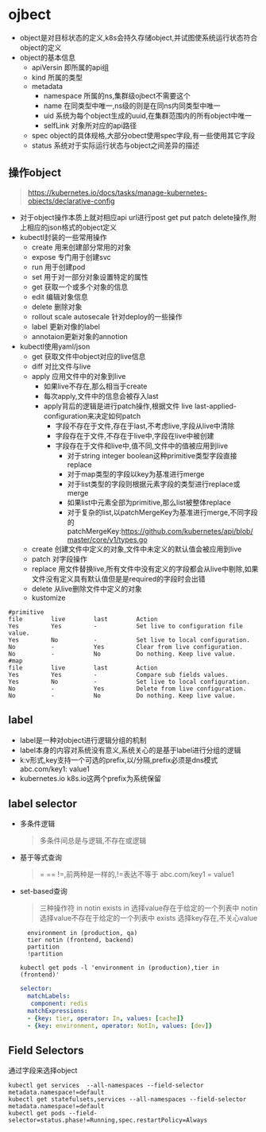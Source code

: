 # ojbect

- object是对目标状态的定义,k8s会持久存储object,并试图使系统运行状态符合object的定义
- object的基本信息
  - apiVersin 即所属的api组
  - kind 所属的类型
  - metadata
    - namespace 所属的ns,集群级ojbect不需要这个
    - name 在同类型中唯一,ns级的则是在同ns内同类型中唯一
    - uid 系统为每个object生成的uuid,在集群范围内的所有object中唯一
    - selfLink 对象所对应的api路径
  - spec object的具体规格,大部分obect使用spec字段,有一些使用其它字段
  - status 系统对于实际运行状态与object之间差异的描述

## 操作object

><https://kubernetes.io/docs/tasks/manage-kubernetes-objects/declarative-config>

- 对于object操作本质上就对相应api url进行post get put patch delete操作,附上相应的json格式的object定义
- kubectl封装的一些常用操作
  - create 用来创建部分常用的对象
  - expose 专门用于创建svc
  - run 用于创建pod
  - set 用于对一部分对象设置特定的属性
  - get 获取一个或多个对象的信息
  - edit 编辑对象信息
  - delete 删除对象
  - rollout scale autosecale 针对deploy的一些操作
  - label 更新对像的label
  - annotaion更新对象的annotion
- kubectl使用yaml/json
  - get 获取文件中object对应的live信息
  - diff 对比文件与live
  - apply 应用文件中的对象到live
    - 如果live不存在,那么相当于create
    - 每次apply,文件中的信息会被存入last
    - apply背后的逻辑是进行patch操作,根据文件 live last-applied-configuration来决定如何patch
      - 字段不存在于文件,存在于last,不考虑live,字段从live中清除
      - 字段存在于文件,不存在于live中,字段在live中被创建
      - 字段存在于文件和live中,值不同,文件中的值被应用到live
        - 对于string integer boolean这种primitive类型字段直接replace
        - 对于map类型的字段以key为基准进行merge
        - 对于list类型的字段则根据元素字段的类型进行replace或merge
        - 如果list中元素全部为primitive,那么list被整体replace
        - 对于复杂的list,以patchMergeKey为基准进行merge,不同字段的patchMergeKey:<https://github.com/kubernetes/api/blob/master/core/v1/types.go>
  - create 创建文件中定义的对象,文件中未定义的默认值会被应用到live
  - patch 对字段操作
  - replace 用文件替换live,所有文件中没有定义的字段都会从live中剔除,如果文件没有定义具有默认值但是是required的字段时会出错
  - delete 从live删除文件中定义的对象
  - kustomize

```text
#primitive
file        live        last        Action
Yes         Yes         -           Set live to configuration file value.
Yes         No          -           Set live to local configuration.
No          -           Yes         Clear from live configuration.
No          -           No          Do nothing. Keep live value.
#map
file        live        last        Action
Yes         Yes         -           Compare sub fields values.
Yes         No          -           Set live to local configuration.
No          -           Yes         Delete from live configuration.
No          -           No          Do nothing. Keep live value.
```

## label

- label是一种对object进行逻辑分组的机制
- label本身的内容对系统没有意义,系统关心的是基于label进行分组的逻辑
- k:v形式,key支持一个可选的prefix,以/分隔,prefix必须是dns模式 abc.com/key1: value1
- kubernetes.io k8s.io这两个prefix为系统保留

## label selector

- 多条件逻辑
  >多条件间总是与逻辑,不存在或逻辑
- 基于等式查询
  >= == !=,前两种是一样的,!=表达不等于
  >abc.com/key1 = value1
- set-based查询
  >三种操作符 in notin exists
  >in 选择value存在于给定的一个列表中
  >notin 选择value不存在于给定的一个列表中
  >exists 选择key存在,不关心value

  ```text
    environment in (production, qa)
    tier notin (frontend, backend)
    partition
    !partition
  ```

  ```shell
  kubectl get pods -l 'environment in (production),tier in (frontend)'
  ```

  ```yaml
  selector:
    matchLabels:
     component: redis
    matchExpressions:
    - {key: tier, operator: In, values: [cache]}
    - {key: environment, operator: NotIn, values: [dev]}
  ```

## Field Selectors

通过字段来选择object

```shell
kubectl get services  --all-namespaces --field-selector metadata.namespace!=default
kubectl get statefulsets,services --all-namespaces --field-selector metadata.namespace!=default
kubectl get pods --field-selector=status.phase!=Running,spec.restartPolicy=Always
```
